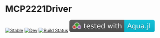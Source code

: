 # MCP2221Driver

[![Stable](https://img.shields.io/badge/docs-stable-blue.svg)](https://klafyvel.github.io/MCP2221Driver.jl/stable/)
[![Dev](https://img.shields.io/badge/docs-dev-blue.svg)](https://klafyvel.github.io/MCP2221Driver.jl/dev/)
[![Build Status](https://github.com/klafyvel/MCP2221Driver.jl/actions/workflows/CI.yml/badge.svg?branch=main)](https://github.com/klafyvel/MCP2221Driver.jl/actions/workflows/CI.yml?query=branch%3Amain)
[![Aqua](https://raw.githubusercontent.com/JuliaTesting/Aqua.jl/master/badge.svg)](https://github.com/JuliaTesting/Aqua.jl)

